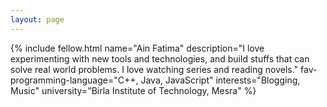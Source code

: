 ```yaml
---
layout: page
---
```


{% include fellow.html
name="Ain Fatima"
description="I love experimenting with new tools and technologies, and build stuffs that can solve real world problems. 
I love watching series and reading novels."
fav-programming-language="C++, Java, JavaScript"
interests="Blogging, Music"
university="Birla Institute of Technology, Mesra"
%}
